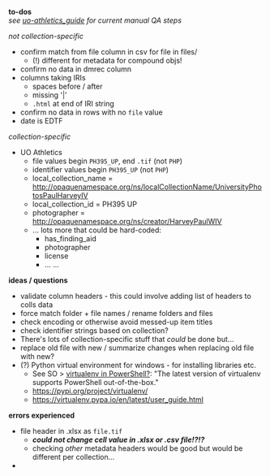 
**to-dos**  
*see [uo-athletics_guide](https://uoregon.sharepoint.com/:w:/r/sites/O365_LIB_DigitalLibraryServices/Shared%20Documents/OD2_UOregon/_guides/uo-athletics_guide.docx?d=w709e55a2446549b7a995d87657488226&csf=1&web=1&e=HV05YE) for current manual QA steps*

*not collection-specific*  

- confirm match from file column in csv for file in files/
    - (!) different for metadata for compound objs!
- confirm no data in dmrec column
- columns taking IRIs
    - spaces before / after
    - missing '|'
    - `.html` at end of IRI string
- confirm no data in rows with no `file` value
- date is EDTF


*collection-specific*  
- UO Athletics
    - file values begin `PH395_UP`, end `.tif` (not `PHP`)
    - identifier values begin `PH395_UP` (not `PHP`)
    - local_collection_name = http://opaquenamespace.org/ns/localCollectionName/UniversityPhotosPaulHarveyIV
    - local_collection_id = PH395 UP
    - photographer = http://opaquenamespace.org/ns/creator/HarveyPaulWIV
    - ... lots more that could be hard-coded:
        - has_finding_aid
        - photographer
        - license
        - ... ... 



**ideas / questions**  
- validate column headers - this could involve adding list of headers to colls data
- force match folder + file names / rename folders and files
- check encoding or otherwise avoid messed-up item titles
- check identifier strings based on collection? 
- There's lots of collection-specific stuff that *could* be done but...
- replace old file with new / summarize changes when replacing old file with new?
- (?) Python virtual environment for windows - for installing libraries etc.
    - See SO > [virtualenv in PowerShell?](https://stackoverflow.com/questions/1365081/virtualenv-in-powershell): "The latest version of virtualenv supports PowerShell out-of-the-box."
    - https://pypi.org/project/virtualenv/
    - https://virtualenv.pypa.io/en/latest/user_guide.html


**errors experienced**  
- file header in .xlsx as `file.tif`
    - ***could not change cell value in .xlsx or .csv file!?!?***  
    - checking *other* metadata headers would be good but would be different per collection...
- 

